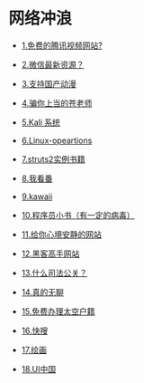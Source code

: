 网络冲浪
=======

- [1.免费的腾讯视频网站?](http://v.nobady.cn/index.php)

- [2.微信最新资源？](http://mp.weixin.qq.com/s/2sJe5moqkRCnkk1S-N_KMg)

- [3.支持国产动漫]() 

 - [4.骗你上当的苍老师](http://m.2828dy.com/aaa/19.html)

 - [5.Kali 系统]()

 - [6.Linux-opeartions](./linux.md)
 
 - [7.struts2实例书籍](http://shop.oreilly.com/product/9780596007713.do)
 
 - [8.我看番](https://ikanfan.cn)
 
 - [9.kawaii](https://kawaiian.tv)
 
 - [10.程序员小书（有一定的病毒）](http://www.java2s.com)

 - [11.给你心境安静的网站](http://www.rainymood.com)
 
 - [12.黑客高手网站](http://geektyper.com)
 
 - [13.什么司法公关？](http://zhixing.court.gov.cn/search/)
 
 - [14.真的无聊](http://fakeupdate.net)
 
 - [15.免费办理太空户籍](https://asgardia.space/en/)
 
 - [16.快搜](http://search.chongbuluo.com)

 - [17.绘画](https://www.pixiv.net)
 
 - [18.UI中国](http://www.ui.cn)
